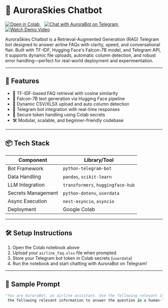 # 🌌 AuroraSkies Chatbot

<p align="left">
  <a href="https://colab.research.google.com/drive/1P7I3t3IV791BKLqfq_XZTbNCJpzWagDn?usp=sharing" target="_blank">
    <img src="https://colab.research.google.com/assets/colab-badge.svg" alt="Open in Colab"/>
  </a>
  &nbsp;&nbsp;
  <a href="https://t.me/AuroraSkiesBot" target="_blank">
    <img src="https://img.shields.io/badge/Chat%20with%20AuroraBot-telegram-blue?logo=telegram" alt="Chat with AuroraBot on Telegram"/>
  </a>
  &nbsp;&nbsp;
  <a href="https://drive.google.com/file/d/1GteojpbQxLbzj18ePqKzSo9-_opP26m6/view?usp=drivesdk" target="_blank">
    <img src="https://img.shields.io/badge/Watch%20Demo%20Video-Google%20Drive-green?logo=google-drive" alt="Watch Demo Video"/>
  </a>
</p>


AuroraSkies Chatbot is a Retrieval-Augmented Generation (RAG) Telegram bot designed to answer airline FAQs with clarity, speed, and conversational flair. Built with TF-IDF, Hugging Face's Falcon-7B model, and Telegram API, it supports dynamic file uploads, automatic column detection, and robust error handling—perfect for real-world deployment and experimentation.

---

## 🚀 Features

- 🧠 TF-IDF-based FAQ retrieval with cosine similarity  
- 🤖 Falcon-7B text generation via Hugging Face pipeline  
- 📁 Dynamic CSV/XLSX upload and auto column detection  
- 💬 Telegram bot integration with real-time responses  
- 🔐 Secure token handling using Colab secrets  
- 🛠️ Modular, scalable, and beginner-friendly codebase

---

## 📦 Tech Stack

| Component         | Library/Tool               |
|------------------|----------------------------|
| Bot Framework     | `python-telegram-bot`      |
| Data Handling     | `pandas`, `scikit-learn`   |
| LLM Integration   | `transformers`, `huggingface-hub` |
| Secrets Management| `python-dotenv`, `userdata` |
| Async Execution   | `nest-asyncio`, `asyncio`  |
| Deployment        | Google Colab               |

---

## 🛠️ Setup Instructions

1. Open the Colab notebook above  
2. Upload your `airline_faq.xlsx` file when prompted  
3. Store your Telegram bot token in Colab secrets (`userdata`)  
4. Run the notebook and start chatting with AuroraBot on Telegram!

---

## 📌 Sample Prompt

```python
"You are AuroraBot, an airline assistant. Use the following relevant information to answer the question in a human-like, conversational manner..."
 the following relevant information to answer the question in a human-like, conversational manner..."
